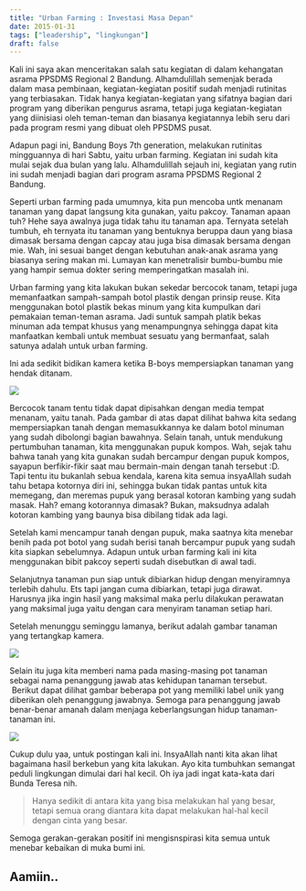 ```yaml
---
title: "Urban Farming : Investasi Masa Depan"
date: 2015-01-31
tags: ["leadership", "lingkungan"]
draft: false
---
```


Kali ini saya akan menceritakan salah satu kegiatan di dalam kehangatan asrama PPSDMS Regional 2 Bandung. Alhamdulillah semenjak berada dalam masa pembinaan, kegiatan-kegiatan positif sudah menjadi rutinitas yang terbiasakan. Tidak hanya kegiatan-kegiatan yang sifatnya bagian dari program yang diberikan pengurus asrama, tetapi juga kegiatan-kegiatan yang diinisiasi oleh teman-teman dan biasanya kegiatannya lebih seru dari pada program resmi yang dibuat oleh PPSDMS pusat.

Adapun pagi ini, Bandung Boys 7th generation, melakukan rutinitas mingguannya di hari Sabtu, yaitu urban farming. Kegiatan ini sudah kita mulai sejak dua bulan yang lalu. Alhamdulillah sejauh ini, kegiatan yang rutin ini sudah menjadi bagian dari program asrama PPSDMS Regional 2 Bandung.

Seperti urban farming pada umumnya, kita pun mencoba untk menanam tanaman yang dapat langsung kita gunakan, yaitu pakcoy. Tanaman apaan tuh? Hehe saya awalnya juga tidak tahu itu tanaman apa. Ternyata setelah tumbuh, eh ternyata itu tanaman yang bentuknya beruppa daun yang biasa dimasak bersama dengan capcay atau juga bisa dimasak bersama dengan mie. Wah, ini sesuai banget dengan kebutuhan anak-anak asrama yang biasanya sering makan mi. Lumayan kan menetralisir bumbu-bumbu mie yang hampir semua dokter sering memperingatkan masalah ini.

Urban farming yang kita lakukan bukan sekedar bercocok tanam, tetapi juga memanfaatkan sampah-sampah botol plastik dengan prinsip reuse. Kita menggunakan botol plastik bekas minum yang kita kumpulkan dari pemakaian teman-teman asrama. Jadi suntuk sampah platik bekas minuman ada tempat khusus yang menampungnya sehingga dapat kita manfaatkan kembali untuk membuat sesuatu yang bermanfaat, salah satunya adalah untuk urban farming.

Ini ada sedikit bidikan kamera ketika B-boys mempersiapkan tanaman yang hendak ditanam.
<div class="text-center">
	<img src="/img/uf2.jpg">
</div>

Bercocok tanam tentu tidak dapat dipisahkan dengan media tempat menanam, yaitu tanah. Pada gambar di atas dapat dilihat bahwa kita sedang mempersiapkan tanah dengan memasukkannya ke dalam botol minuman yang sudah dibolongi bagian bawahnya. Selain tanah, untuk mendukung pertumbuhan tanaman, kita menggunakan pupuk kompos. Wah, sejak tahu bahwa tanah yang kita gunakan sudah bercampur dengan pupuk kompos, sayapun berfikir-fikir saat mau bermain-main dengan tanah tersebut :D. Tapi tentu itu bukanlah sebua kendala, karena kita semua insyaAllah sudah tahu betapa kotornya diri ini, sehingga bukan tidak pantas untuk kita memegang, dan meremas pupuk yang berasal kotoran kambing yang sudah masak. Hah? emang kotorannya dimasak? Bukan, maksudnya adalah kotoran kambing yang baunya bisa dibilang tidak ada lagi.

Setelah kami mencampur tanah dengan pupuk, maka saatnya kita menebar benih pada pot botol yang sudah berisi tanah bercampur pupuk yang sudah kita siapkan sebelumnya. Adapun untuk urban farming kali ini kita menggunakan bibit pakcoy seperti sudah disebutkan di awal tadi.

Selanjutnya tanaman pun siap untuk dibiarkan hidup dengan menyiramnya terlebih dahulu. Ets tapi jangan cuma dibiarkan, tetapi juga dirawat. Harusnya jika ingin hasil yang maksimal maka perlu dilakukan perawatan yang maksimal juga yaitu dengan cara menyiram tanaman setiap hari.

Setelah menunggu seminggu lamanya, berikut adalah gambar tanaman yang tertangkap kamera.

<div class="text-center">
	<img src="/img/uf1.jpg">
</div>


Selain itu juga kita memberi nama pada masing-masing pot tanaman sebagai nama penanggung jawab atas kehidupan tanaman tersebut.  Berikut dapat dilihat gambar beberapa pot yang memiliki label unik yang diberikan oleh penanggung jawabnya. Semoga para penanggung jawab benar-benar amanah dalam menjaga keberlangsungan hidup tanaman-tanaman ini.

<div class="text-center">
	<img src="/img/uf3.jpg">
</div>


Cukup dulu yaa, untuk postingan kali ini. InsyaAllah nanti kita akan lihat bagaimana hasil berkebun yang kita lakukan. Ayo kita tumbuhkan semangat peduli lingkungan dimulai dari hal kecil. Oh iya jadi ingat kata-kata dari Bunda Teresa nih.

> Hanya sedikit di antara kita yang bisa melakukan hal yang besar, tetapi semua orang diantara kita dapat melakukan hal-hal kecil dengan cinta yang besar.

Semoga gerakan-gerakan positif ini mengisnspirasi kita semua untuk menebar kebaikan di muka bumi ini. 

## Aamiin..